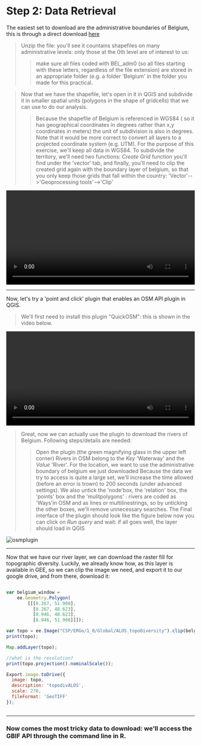 # Step 2: Data Retrieval 

The easiest set to download are the administrative boundaries of Belgium, this is through a direct download
[here](https://biogeo.ucdavis.edu/data/diva/adm/BEL_adm.zip)

>Unzip the file: you'll see it countains shapefiles on many administrative levels: only those at the 0th level are of interest to us: 
>>make sure all files coded with BEL_adm0 (so all files starting with these letters, regardless of the file extension) are stored in an appropriate folder (e.g. a folder 'Belgium' in the folder you made for this practical. 


>Now that we have the shapefile, let's open in it in QGIS and subdivide it in smaller spatial units (polygons in the shape of gridcells) that we can use to do our analysis. 
>>Because the shapefile of Belgium is referenced in WGS84 ( so it has geographical coordinates in degrees rather than x,y coordinates in meters) the unit of subdivision is also in degrees. Note that it would be more correct to convert all layers to a projected coordinate system (e.g. UTM). For the purpose of this exercise, we'll keep all data in WGS84.
>>To subdivide the territory, we'll need two functions: *Create Grid* function you'll find under the 'vector' tab, and finally, you'll need to clip the created grid again with the boundary layer of belgium, so that you only keep those grids that fall within the country: 'Vector'-->'Geoprocessing tools'-->'Clip'


<video style="width:100%" controls>
  <source src="https://user-images.githubusercontent.com/89069805/132325445-4ce14f7e-e7fe-4906-a606-bf905a0db358.mp4" type="video/mp4">
Your browser does not support the video tag.
</video>



***

Now, let's try a 'point and click' plugin that enables an OSM API plugin in QGIS. 

>We'll first need to install this plugin "QuickOSM": this is shown in the video below. 

<video style="width:100%" controls>
  <source src="https://user-images.githubusercontent.com/89069805/132320601-a94f04d6-503d-4da8-9edd-23f18f8a399e.mp4" type="video/mp4">
Your browser does not support the video tag.
</video>


>Great, now we can actually use the plugin to download the rivers of Belgium. Following steps/details are needed:
>>Open the plugin (the green magnifying glass in the upper left corner)
>>Rivers in OSM belong to the *Key* 'Waterway' and the *Value* 'River'. 
>>For the location, we want to use the administrative boundary of belgium we just downloaded
>>Because the data we try to access is quite a large set, we'll increase the time allowed (before an error is trown) to 200 seconds (under advanced settings). We also untick the 'node'box, the 'relation' box, the 'points' box and the 'mulitpolygons' : rivers are coded as 'Ways'in OSM and as lines or multilinestrings, so by unticking the other boxes, we'll remove unnecessary searches. 
>>The Final interface of the plugin should look like the figure below
>>now you can click on *Run query* and wait: if all goes well, the layer should load in QGIS

![osmplugin](https://user-images.githubusercontent.com/89069805/132326967-ca2acb13-fdd6-4bb7-8236-6fb4f322879b.png)




***

Now that we have our river layer, we can download the raster fill for topographic diversity. Luckily, we already know how, as this layer is available in GEE, so we can clip the image we need, and export it to our google drive, and from there, download it: 

```javascript

var belgium_window = 
    ee.Geometry.Polygon(
        [[[0.267, 51.908],
          [0.267, 48.623],
          [8.946, 48.623],
          [8.946, 51.908]]]);

var topo = ee.Image("CSP/ERGo/1_0/Global/ALOS_topoDiversity").clip(belgium_window);
print(topo);

Map.addLayer(topo);

//what is the resolution? 
print(topo.projection().nominalScale());

Export.image.toDrive({
  image: topo,
  description: 'topodivALOS',
  scale: 270,
  fileFormat: 'GeoTIFF'
});



```



***

### Now comes the most tricky data to download: we'll access the GBIF API through the command line in R. 
